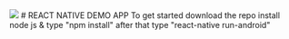 <img src = "react-native-demo-app/React_Native%20Demo%20Page.jpg">
# REACT NATIVE DEMO APP
To get started download the repo install node js & type "npm install" after that type "react-native run-android"

